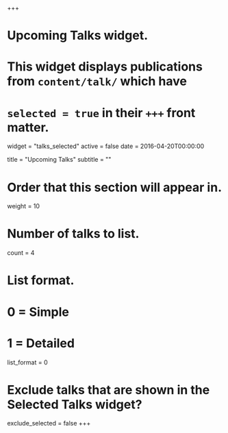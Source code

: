 +++
# Upcoming Talks widget.
# This widget displays publications from `content/talk/` which have
# `selected = true` in their `+++` front matter.
widget = "talks_selected"
active = false
date = 2016-04-20T00:00:00

title = "Upcoming Talks"
subtitle = ""

# Order that this section will appear in.
weight = 10

# Number of talks to list.
count = 4

# List format.
#   0 = Simple
#   1 = Detailed
list_format = 0

# Exclude talks that are shown in the Selected Talks widget?
exclude_selected = false
+++


